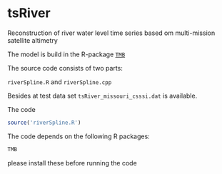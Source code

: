 # tsRiver

Reconstruction of river water level time series based om multi-mission satellite altimetry 

The model is build in the R-package [`TMB`](http://www.tmb-project.org)

The source code consists of two parts:

```riverSpline.R``` and ```riverSpline.cpp```

Besides at test data set ```tsRiver_missouri_csssi.dat``` is available.

The code 

```R
source('riverSpline.R')
```

The code depends on the following R packages:

```R
TMB

```
please install these before running the code


